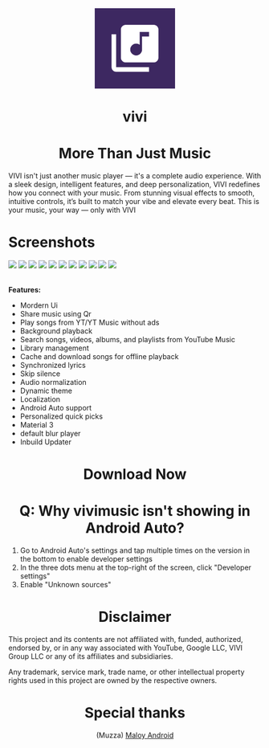 <div align="center">
 <img src="https://github.com/vivizzz007/vivi-music/blob/main/assets/img.png" width="160" height="160" style="display: block; margin: 0 auto"/>
 <h1>vivi</h1>
<h1>More Than Just Music</h1>

</div>

VIVI isn't just another music player — it's a complete audio experience. With a sleek design, intelligent features, and deep personalization, VIVI redefines how you connect with your music. From stunning visual effects to smooth, intuitive controls, it’s built to match your vibe and elevate every beat. This is your music, your way — only with VIVI
</div>

<h1>Screenshots</h1>
<p>
  <img src="https://github.com/vivizzz007/vivimusic-github/blob/main/NEW-UI/about_1.png" width="30%" />
  <img src="https://github.com/vivizzz007/vivimusic-github/blob/main/NEW-UI/homescreen_1.png" width="30%" />
  <img src="https://github.com/vivizzz007/vivimusic-github/blob/main/NEW-UI/new_player.png" width="30%" />
  <img src="https://github.com/vivizzz007/vivimusic-github/blob/main/NEW-UI/newcontrol_center.png" width="30%" />
  <img src="https://github.com/vivizzz007/vivimusic-github/blob/main/NEW-UI/player_audio_1.png" width="30%" />
  <img src="https://github.com/vivizzz007/vivimusic-github/blob/main/NEW-UI/sharesong_qr.png" width="30%" />
  <img src="https://github.com/vivizzz007/vivimusic-github/blob/main/NEW-UI/sharesong_qr_3.png" width="30%" />
   <img src="https://github.com/vivizzz007/vivimusic-github/blob/main/NEW-UI/sleeptimer.png" width="30%" />
   <img src="https://github.com/vivizzz007/vivimusic-github/blob/main/NEW-UI/spotify_2.png" width="30%" />
   <img src="https://github.com/vivizzz007/vivimusic-github/blob/main/NEW-UI/updated_setting.png" width="30%" />
   <img src="https://github.com/vivizzz007/vivimusic-github/blob/main/NEW-UI/updater_vivimusic.png" width="30%" />
</p>


<br><b>Features:</b>

- Mordern  Ui
- Share music using Qr
- Play songs from YT/YT Music without ads
- Background playback
- Search songs, videos, albums, and playlists from YouTube Music
- Library management
- Cache and download songs for offline playback
- Synchronized lyrics
- Skip silence
- Audio normalization
- Dynamic theme
- Localization
- Android Auto support
- Personalized quick picks
- Material 3
- default blur player
- Inbuild Updater


<div align="center">
<h1>Download Now</h1>
 


</div>

<div align="center">
<h1> Q: Why vivimusic isn't showing in Android Auto? </h1>
</div>

1. Go to Android Auto's settings and tap multiple times on the version in the bottom to enable
   developer settings
2. In the three dots menu at the top-right of the screen, click "Developer settings"
3. Enable "Unknown sources"

<div align="center">
<h1>Disclaimer</h1>
</div>

This project and its contents are not affiliated with, funded, authorized, endorsed by, or in any way associated with YouTube, Google LLC, VIVI Group LLC or any of its affiliates and subsidiaries.

Any trademark, service mark, trade name, or other intellectual property rights used in this project are owned by the respective owners.


<div align="center">
<h1>Special thanks</h1>



(Muzza)
[Maloy Android](https://github.com/Maloy-Android)


</div>
